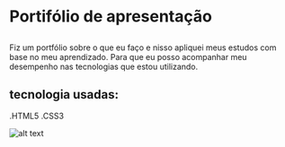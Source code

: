 # Portifólio de apresentação

## 

Fiz um portfólio sobre o que eu faço e nisso apliquei meus estudos com base no meu aprendizado.
Para que eu posso acompanhar meu desempenho nas tecnologias que estou utilizando.
## 

## tecnologia usadas:
.HTML5
.CSS3

![alt text](https://i.imgur.com/L5VKzGg.png)
